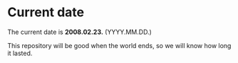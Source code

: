 # Current date

The current date is **2008.02.23.** (YYYY.MM.DD.)

This repository will be good when the world ends, so we will know how long it lasted.